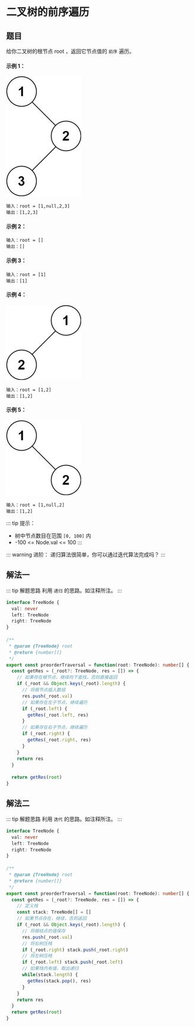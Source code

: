 # 二叉树的前序遍历

## 题目
给你二叉树的根节点 root ，返回它节点值的 `前序` 遍历。

#### 示例 1：
![img_1.png](../../../.vuepress/public/images/tree/preorderTraversal_1.png)
```
输入：root = [1,null,2,3]
输出：[1,2,3]
```

#### 示例 2：
```
输入：root = []
输出：[]
```

#### 示例 3：
```
输入：root = [1]
输出：[1]
```

#### 示例 4：
![img_1.png](../../../.vuepress/public/images/tree/preorderTraversal_2.png)
```
输入：root = [1,2]
输出：[1,2]
```

#### 示例 5：
![img_1.png](../../../.vuepress/public/images/tree/preorderTraversal_3.png)
```
输入：root = [1,null,2]
输出：[1,2]
```

::: tip 提示：
- 树中节点数目在范围 `[0, 100]` 内
- -100 <= Node.val <= 100
:::

::: warning 进阶： 
递归算法很简单，你可以通过迭代算法完成吗？
:::

## 解法一
::: tip 解题思路
利用 `递归` 的思路。如注释所注。
:::

```ts
interface TreeNode {
  val: never
  left: TreeNode
  right: TreeNode
}

/**
 * @param {TreeNode} root
 * @return {number[]}
 */
export const preorderTraversal = function(root: TreeNode): number[] {
  const getRes = (_root?: TreeNode, res = []) => {
    // 如果存在根节点，继续向下查找，否则直接返回
    if (_root && Object.keys(_root).length) {
      // 将根节点插入数组
      res.push(_root.val)
      // 如果存在左子节点，继续遍历
      if (_root.left) {
        getRes(_root.left, res)
      }
      // 如果存在右子节点，继续遍历
      if (_root.right) {
        getRes(_root.right, res)
      }
    }
    return res
  }

  return getRes(root)
}
```

## 解法二
::: tip 解题思路
利用 `迭代` 的思路。如注释所注。
:::

```ts
interface TreeNode {
  val: never
  left: TreeNode
  right: TreeNode
}

/**
 * @param {TreeNode} root
 * @return {number[]}
 */
export const preorderTraversal = function(root: TreeNode): number[] {
  const getRes = (_root?: TreeNode, res = []) => {
    // 定义栈
    const stack: TreeNode[] = []
    // 如果节点存在，继续，否则返回
    if (_root && Object.keys(_root).length) {
      // 将根结点的值保存
      res.push(_root.val)
      // 将右树压栈
      if (_root.right) stack.push(_root.right)
      // 将左树压栈
      if (_root.left) stack.push(_root.left)
      // 如果栈内有值，取出递归
      while(stack.length) {
        getRes(stack.pop(), res)
      }
    }
    return res
  }
  return getRes(root)
}
```

